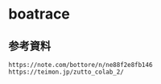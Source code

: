 # boatrace


## 参考資料

```
https://note.com/bottore/n/ne88f2e8fb146
https://teimon.jp/zutto_colab_2/
```